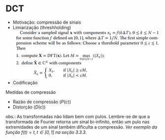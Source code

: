 # DCT

- Motivação: compressão de sinais
- Limiarização (threshholding)
  ![limiarização](image-4.png)
- Codificação

Medidas de compressão
- Razão de compressão ($P(c)$)
- Distorção ($D(c)$)

obs.: As transformadas não lidam bem com pulos. Lembre-se de que a transformada de Fourier retorna um sinal bi-infinito, então um pulo nas extremidades de um sinal também dificulta a compressão.
*Ver exemplo da função $f(t) = t, t \in [0,1]$ na seção 3.3.3.*

